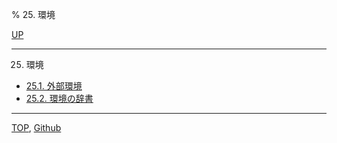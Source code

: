 % 25. 環境

[UP](index.html)  

---

25. 環境

- [25.1. 外部環境](25.1.html)
- [25.2. 環境の辞書](25.2.html)

---
[TOP](index.html),  [Github](https://github.com/nptcl/npt-japanese)

